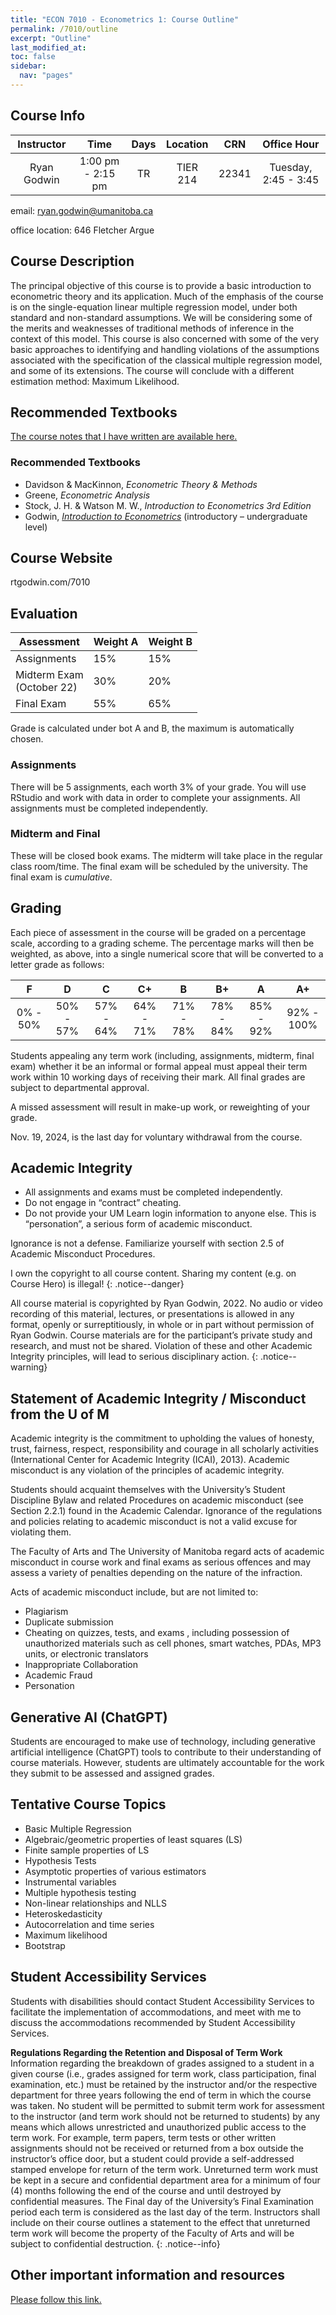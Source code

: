 ```yaml
---
title: "ECON 7010 - Econometrics 1: Course Outline"
permalink: /7010/outline
excerpt: "Outline"
last_modified_at:
toc: false
sidebar:
  nav: "pages"
---
```


## Course Info

| Instructor | Time              | Days          | Location                  | CRN   | Office Hour |
| :------: | :---------------: | :-----------: | :--------------------: | :---: | :----: |
| Ryan Godwin | 1:00 pm - 2:15 pm | TR            | TIER 214 | 22341 | Tuesday, 2:45 - 3:45 |

email: ryan.godwin@umanitoba.ca

office location: 646 Fletcher Argue

## Course Description

The principal objective of this course is to provide a basic introduction to econometric theory and its application. Much of the emphasis of the course is on the single-equation linear multiple regression model, under both standard and non-standard assumptions. We will be considering some of the merits and weaknesses of traditional methods of inference in the context of this model. This course is also concerned with some of the very basic approaches to identifying and handling violations of the assumptions associated with the specification of the classical multiple regression model, and some of its extensions. The course will conclude with a different estimation method: Maximum Likelihood.

## Recommended Textbooks
[The course notes that I have written are available here.](https://rtgodwin.com/econometrics1.pdf)

### Recommended Textbooks
* Davidson & MacKinnon, *Econometric Theory & Methods*
* Greene, *Econometric Analysis*
* Stock, J. H. & Watson M. W., *Introduction to Econometrics 3rd Edition*
* Godwin, [*Introduction to Econometrics*](https://rtgodwin.com/introeconometrics.pdf) (introductory – undergraduate level)

## Course Website
rtgodwin.com/7010

## Evaluation

| Assessment                   	| Weight A| Weight B|
|------------------------------	|--------	|-------- |
| Assignments                  	| 15%    	| 15%     |
| Midterm Exam<br>(October 22) 	| 30%    	| 20%     |
| Final Exam                   	| 55%    	| 65%     |

Grade is calculated under bot A and B, the maximum is automatically chosen.

### Assignments

There will be 5 assignments, each worth 3% of your grade. You will use RStudio and work with data in order to complete your assignments. All assignments must be completed independently.

### Midterm and Final

These will be closed book exams. The midterm will take place in the regular class room/time. The final exam will be scheduled by the university. The final exam is *cumulative*.

## Grading

Each piece of assessment in the course will be graded on a percentage scale, according to a grading scheme. The percentage marks will then be weighted, as above, into a single numerical score that will be converted to a letter grade as follows:

|     F     |     D     |     C     |     C+    |     B     |     B+    |     A     |     A+     |
|:---------:|:---------:|:---------:|:---------:|:---------:|:---------:|:---------:|:----------:|
|  0% - 50% | 50% - 57% | 57% - 64% | 64% - 71% | 71% - 78% | 78% - 84% | 85% - 92% | 92% - 100% |

Students appealing any term work (including, assignments, midterm, final exam) whether it be an informal or formal appeal must appeal their term work within 10 working days of receiving their mark. All final grades are subject to departmental approval.

A missed assessment will result in make-up work, or reweighting of your grade.

Nov. 19, 2024, is the last day for voluntary withdrawal from the course.

## Academic Integrity

*	All assignments and exams must be completed independently.
*	Do not engage in “contract” cheating.
*	Do not provide your UM Learn login information to anyone else. This is “personation”, a serious form of academic misconduct.

Ignorance is not a defense. Familiarize yourself with section 2.5 of Academic Misconduct Procedures.

I own the copyright to all course content. Sharing my content (e.g. on Course Hero) is illegal!
{: .notice--danger}

All course material is copyrighted by Ryan Godwin, 2022. No audio or video recording of this material, lectures, or presentations is allowed in any format, openly or surreptitiously, in whole or in part without permission of Ryan Godwin. Course materials are for the participant’s private study and research, and must not be shared. Violation of these and other Academic Integrity principles, will lead to serious disciplinary action.
{: .notice--warning}

## Statement of Academic Integrity / Misconduct from the U of M
Academic integrity is the commitment to upholding the values of honesty, trust, fairness, respect, responsibility and courage in all scholarly activities (International Center for Academic Integrity (ICAI), 2013). Academic misconduct is any violation of the principles of academic integrity.

Students should acquaint themselves with the University’s Student Discipline Bylaw and related Procedures on academic misconduct (see Section 2.2.1) found in the Academic Calendar. Ignorance of the regulations and policies relating to academic misconduct is not a valid excuse for violating them.

The Faculty of Arts and The University of Manitoba regard acts of academic misconduct in course work and final exams as serious offences and may assess a variety of penalties depending on the nature of the infraction.

Acts of academic misconduct include, but are not limited to:

 - Plagiarism
 - Duplicate submission
 - Cheating on quizzes, tests, and exams , including possession of unauthorized materials such as cell phones, smart watches, PDAs, MP3 units, or electronic translators
 - Inappropriate Collaboration
 - Academic Fraud
 - Personation

## Generative AI (ChatGPT)

Students are encouraged to make use of technology, including generative artificial intelligence (ChatGPT) tools to contribute to their understanding of course materials. However, students are ultimately accountable for the work they submit to be assessed and assigned grades.

## Tentative Course Topics

*	Basic Multiple Regression
*	Algebraic/geometric properties of least squares (LS)
*	Finite sample properties of LS
*	Hypothesis Tests
*	Asymptotic properties of various estimators
*	Instrumental variables
*	Multiple hypothesis testing
*	Non-linear relationships and NLLS
*	Heteroskedasticity
*	Autocorrelation and time series
*	Maximum likelihood
*	Bootstrap

## Student Accessibility Services
Students with disabilities should contact Student Accessibility Services to facilitate the implementation of accommodations, and meet with me to discuss the accommodations recommended by Student Accessibility Services.

**Regulations Regarding the Retention and Disposal of Term Work** Information regarding the breakdown of grades assigned to a student in a given course (i.e., grades assigned for term work, class participation, final examination, etc.) must be retained by the instructor and/or the respective department for three years following the end of term in which the course was taken. No student will be permitted to submit term work for assessment to the instructor (and term work should not be returned to students) by any means which allows unrestricted and unauthorized public access to the term work. For example, term papers, term tests or other written assignments should not be received or returned from a box outside the instructor’s office door, but a student could provide a self-addressed stamped envelope for return of the term work. Unreturned term work must be kept in a secure and confidential department area for a minimum of four (4) months following the end of the course and until destroyed by confidential measures. The Final day of the University’s Final Examination period each term is considered as the last day of the term. Instructors shall include on their course outlines a statement to the effect that unreturned term work will become the property of the Faculty of Arts and will be subject to confidential destruction.
{: .notice--info}

## Other important information and resources

[Please follow this link.](https://rtgodwin.com/3040/misc/5pages.pdf)
